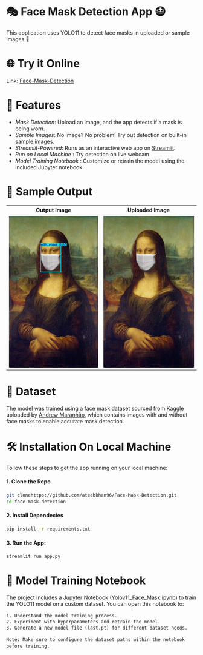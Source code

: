 
# 🎭 Face Mask Detection App 😷

This application uses YOLO11 to detect face masks in uploaded or sample images 🎉

# 🌐 Try it Online

Link: [Face-Mask-Detection](https://face-mask-det.streamlit.app/)

# 🚀 Features

* *Mask Detection*: Upload an image, and the app detects if a mask is being worn.
* *Sample Images*: No image? No problem! Try out detection on built-in sample images.
*  *Streamlit-Powered*: Runs as an interactive web app on [Streamlit](https://face-mask-det.streamlit.app/).
* *Run on Local Machine* : Try detection on live webcam
* *Model Training Notebook* : Customize or retrain the model using the included Jupyter notebook.

# 📸 Sample Output
| Output Image                                                     | Uploaded Image                                                      | 
|------------------------------------------------------------------|---------------------------------------------------------------------|
| <img src="Output Sample/with_mask.jpg" width="300" height="400"> | <img src="Output Sample/without_mask.jpg" width="300" height="400"> |


# 📂 Dataset
The model was trained using a face mask dataset sourced from [Kaggle](https://www.kaggle.com/datasets/andrewmvd/face-mask-detection) uploaded by [Andrew Maranhão](https://www.kaggle.com/andrewmvd), which contains images with and without face masks to enable accurate mask detection.
# 🛠️ Installation On Local Machine

Follow these steps to get the app running on your local machine:

#### 1. Clone the Repo
```bash
git clonehttps://github.com/ateebkhan96/Face-Mask-Detection.git
cd face-mask-detection
```
#### 2. Install Dependecies
```bash
pip install -r requirements.txt
```
#### 3. Run the App:
``` bash
streamlit run app.py
```
    
# 📓 Model Training Notebook

The project includes a Jupyter Notebook ([Yolov11_Face_Mask.ipynb](https://github.com/ateebkhan96/Face-Mask-Detection/blob/main/Yolov11_Face_Mask.ipynb)) to train the YOLO11 model on a custom dataset. You can open this notebook to:

    1. Understand the model training process.
    2. Experiment with hyperparameters and retrain the model.
    3. Generate a new model file (last.pt) for different dataset needs. 

`Note: Make sure to configure the dataset paths within the notebook before training.`
